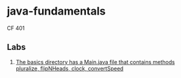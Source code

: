 # java-fundamentals
CF 401

## Labs
1. [The basics directory has a Main.java file that contains methods pluralize, flipNHeads, clock, convertSpeed]()
